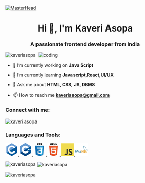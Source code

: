 

<!--
**KAVERIASOPA/KAVERIASOPA** is a ✨ _special_ ✨ repository because its `README.md` (this file) appears on your GitHub profile.

Here are some ideas to get you started:

- 🔭 I’m currently working on ...
- 🌱 I’m currently learning ...
- 👯 I’m looking to collaborate on ...
- 🤔 I’m looking for help with ...
- 💬 Ask me about ...
- 📫 How to reach me: ...
- 😄 Pronouns: ...
- ⚡ Fun fact: ...
-->

[![MasterHead](https://res.cloudinary.com/practicaldev/image/fetch/s--l6O_ZkIM--/c_imagga_scale,f_auto,fl_progressive,h_420,q_auto,w_1000/https://dev-to-uploads.s3.amazonaws.com/uploads/articles/yceo3xk3of14d3hbdkdp.png)](https://rishavchanda.io)
<h1 align="center">Hi 👋, I'm Kaveri Asopa</h1>
<h3 align="center">A passionate frontend developer from India</h3>

<img align="right" alt="coding" width="400" src="https://miro.medium.com/v2/resize:fit:1400/1*qdAW1TjCN57h1lbuuzvchg.gif">
<p align="left"> <img src="https://komarev.com/ghpvc/?username=kaveriasopa&label=Profile%20views&color=0e75b6&style=flat" alt="kaveriasopa" /> </p>

- 🔭 I’m currently working on **Java Script**

- 🌱 I’m currently learning **Javascript,React,UI/UX**

- 💬 Ask me about **HTML, CSS, JS, DBMS**

- 📫 How to reach me **kaveriasopa@gmail.com**

<h3 align="left">Connect with me:</h3>
<p align="left">
<a href="https://linkedin.com/in/kaveri asopa" target="blank"><img align="center" src="https://raw.githubusercontent.com/rahuldkjain/github-profile-readme-generator/master/src/images/icons/Social/linked-in-alt.svg" alt="kaveri asopa" height="30" width="40" /></a>
</p>

<h3 align="left">Languages and Tools:</h3>
<p align="left"> <a href="https://www.cprogramming.com/" target="_blank" rel="noreferrer"> <img src="https://raw.githubusercontent.com/devicons/devicon/master/icons/c/c-original.svg" alt="c" width="40" height="40"/> </a> <a href="https://www.w3schools.com/cpp/" target="_blank" rel="noreferrer"> <img src="https://raw.githubusercontent.com/devicons/devicon/master/icons/cplusplus/cplusplus-original.svg" alt="cplusplus" width="40" height="40"/> </a> <a href="https://www.w3schools.com/css/" target="_blank" rel="noreferrer"> <img src="https://raw.githubusercontent.com/devicons/devicon/master/icons/css3/css3-original-wordmark.svg" alt="css3" width="40" height="40"/> </a> <a href="https://www.w3.org/html/" target="_blank" rel="noreferrer"> <img src="https://raw.githubusercontent.com/devicons/devicon/master/icons/html5/html5-original-wordmark.svg" alt="html5" width="40" height="40"/> </a> <a href="https://developer.mozilla.org/en-US/docs/Web/JavaScript" target="_blank" rel="noreferrer"> <img src="https://raw.githubusercontent.com/devicons/devicon/master/icons/javascript/javascript-original.svg" alt="javascript" width="40" height="40"/> </a> <a href="https://www.mysql.com/" target="_blank" rel="noreferrer"> <img src="https://raw.githubusercontent.com/devicons/devicon/master/icons/mysql/mysql-original-wordmark.svg" alt="mysql" width="40" height="40"/> </a> </p>

<p><img align="left" src="https://github-readme-stats.vercel.app/api/top-langs?username=kaveriasopa&show_icons=true&locale=en&layout=compact" alt="kaveriasopa" /></p>

<p>&nbsp;<img align="center" src="https://github-readme-stats.vercel.app/api?username=kaveriasopa&show_icons=true&locale=en" alt="kaveriasopa" /></p>

<p><img align="center" src="https://github-readme-streak-stats.herokuapp.com/?user=kaveriasopa&" alt="kaveriasopa" /></p>
